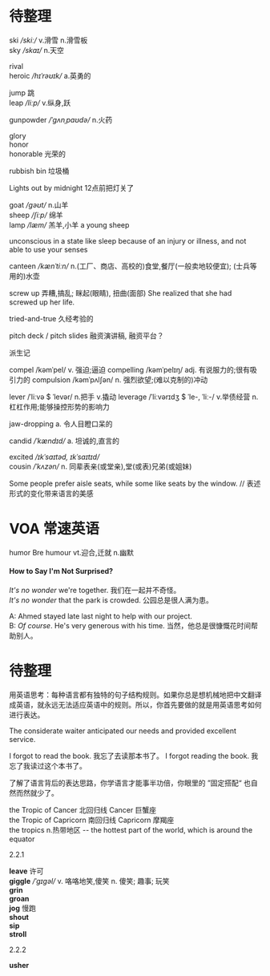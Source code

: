 # 待整理

ski  _/skiː/_  v.滑雪 n.滑雪板  
sky  _/skaɪ/_  n.天空  

rival  
heroic  _/hɪˈrəʊɪk/_  a.英勇的  

jump  跳  
leap  _/liːp/_  v.纵身,跃  

gunpowder  _/ˈɡʌnˌpaʊdə/_  n.火药  

glory  
honor  
honorable  光荣的  

rubbish bin  垃圾桶  

Lights out by midnight  12点前把灯关了  

goat  _/ɡəʊt/_  n.山羊  
sheep  _/ʃiːp/_  绵羊  
lamp  _/læm/_  羔羊,小羊  a young sheep


unconscious  in a state like sleep because of an injury or illness, and not able to use your senses

canteen  _/kænˈtiːn/_  n.(工厂、商店、高校的)食堂,餐厅(一般卖地较便宜); (士兵等用的)水壶

screw up  弄糟,搞乱; 眯起(眼睛), 扭曲(面部)  She realized that she had screwed up her life.

tried-and-true  久经考验的  


pitch deck / pitch slides  融资演讲稿, 融资平台？



派生记

compel  /kəmˈpel/  v. 强迫;逼迫
compelling  /kəmˈpelɪŋ/  adj. 有说服力的;很有吸引力的
compulsion  /kəmˈpʌlʃən/  n. 强烈欲望;(难以克制的)冲动

lever  /ˈliːvə $ ˈlevər/  n.把手 v.撬动
leverage  /ˈliːvərɪdʒ $ ˈle-, ˈliː-/  v.举债经营 n.杠杠作用;能够操控形势的影响力




jaw-dropping  a. 令人目瞪口呆的  

candid  _/ˈkændɪd/_  a. 坦诚的,直言的  

excited  _/ɪkˈsaɪtəd, ɪkˈsaɪtɪd/_  
cousin  _/ˈkʌzən/_  n. 同辈表亲(或堂亲),堂(或表)兄弟(或姐妹)

Some people prefer aisle seats, while some like seats by the window. // 表述形式的变化带来语言的美感



# VOA 常速英语

humor Bre humour  vt.迎合,迁就 n.幽默  


#### How to Say I'm Not Surprised?

*It's no wonder* we're together. 我们在一起并不奇怪。  
*It's no wonder* that the park is crowded. 公园总是很人满为患。

A: Ahmed stayed late last night to help with our project.  
B: *Of course*. He's very generous with his time. 当然，他总是很慷慨花时间帮助别人。



# 待整理

用英语思考：每种语言都有独特的句子结构规则。如果你总是想机械地把中文翻译成英语，就永远无法适应英语中的规则。所以，你首先要做的就是用英语思考如何进行表达。



The considerate waiter anticipated our needs and provided excellent service.






I forgot to read the book. 我忘了去读那本书了。
I forgot reading the book. 我忘了我读过这个本书了。

了解了语言背后的表达思路，你学语言才能事半功倍，你眼里的 ”固定搭配“ 也自然而然就少了。





the Tropic of Cancer  北回归线  Cancer 巨蟹座  
the Tropic of Capricorn  南回归线  Capricorn 摩羯座  
the tropics  n.热带地区  -- the hottest part of the world, which is around the equator  


2.2.1


__leave__  许可  
__giggle__  _/ˈɡɪɡəl/_  v. 咯咯地笑,傻笑 n. 傻笑; 趣事; 玩笑  
__grin__  
__groan__  
__jog__  慢跑  
__shout__  
__sip__  
__stroll__  

2.2.2

__usher__  



